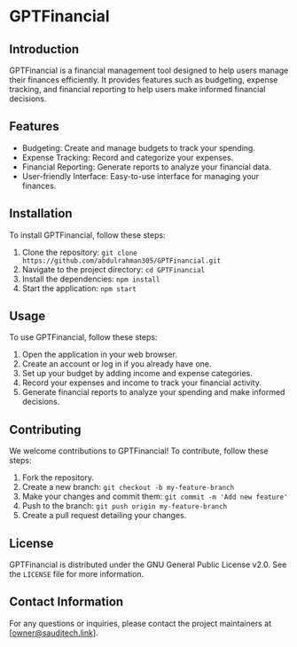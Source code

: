 # GPTFinancial

## Introduction
GPTFinancial is a financial management tool designed to help users manage their finances efficiently. It provides features such as budgeting, expense tracking, and financial reporting to help users make informed financial decisions.

## Features
- Budgeting: Create and manage budgets to track your spending.
- Expense Tracking: Record and categorize your expenses.
- Financial Reporting: Generate reports to analyze your financial data.
- User-friendly Interface: Easy-to-use interface for managing your finances.

## Installation
To install GPTFinancial, follow these steps:
1. Clone the repository: `git clone https://github.com/abdulrahman305/GPTFinancial.git`
2. Navigate to the project directory: `cd GPTFinancial`
3. Install the dependencies: `npm install`
4. Start the application: `npm start`

## Usage
To use GPTFinancial, follow these steps:
1. Open the application in your web browser.
2. Create an account or log in if you already have one.
3. Set up your budget by adding income and expense categories.
4. Record your expenses and income to track your financial activity.
5. Generate financial reports to analyze your spending and make informed decisions.

## Contributing
We welcome contributions to GPTFinancial! To contribute, follow these steps:
1. Fork the repository.
2. Create a new branch: `git checkout -b my-feature-branch`
3. Make your changes and commit them: `git commit -m 'Add new feature'`
4. Push to the branch: `git push origin my-feature-branch`
5. Create a pull request detailing your changes.

## License
GPTFinancial is distributed under the GNU General Public License v2.0. See the `LICENSE` file for more information.

## Contact Information
For any questions or inquiries, please contact the project maintainers at [owner@sauditech.link].
